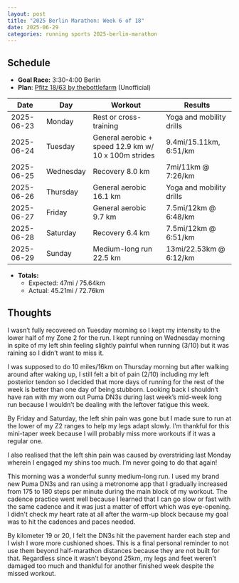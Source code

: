 ```yaml
---
layout: post
title: "2025 Berlin Marathon: Week 6 of 18"
date: 2025-06-29
categories: running sports 2025-berlin-marathon
---
```


## Schedule

- **Goal Race:** 3:30-4:00 Berlin
- **Plan**: [Pfitz 18/63 by thebottlefarm](https://www.thebottlefarm.com/wpbottle/unofficial-pfitz-18-63-full-marathon-plan-ics/) (Unofficial)

| Date       | Day       | Workout                                              | Results                  |
|------------|-----------|------------------------------------------------------|--------------------------|
| 2025-06-23 | Monday    | Rest or cross-training                               | Yoga and mobility drills |
| 2025-06-24 | Tuesday   | General aerobic + speed 12.9 km w/ 10 x 100m strides | 9.4mi/15.11km, 6:51/km   |
| 2025-06-25 | Wednesday | Recovery 8.0 km                                      | 7mi/11km @ 7:26/km       |
| 2025-06-26 | Thursday  | General aerobic 16.1 km                              | Yoga and mobility drills |
| 2025-06-27 | Friday    | General aerobic 9.7 km                               | 7.5mi/12km @ 6:48/km     |
| 2025-06-28 | Saturday  | Recovery 6.4 km                                      | 7.5mi/12km @ 6:51/km     |
| 2025-06-29 | Sunday    | Medium-long run 22.5 km                              | 13mi/22.53km @ 6:12/km   |

- **Totals:**
  - Expected: 47mi / 75.64km
  - Actual: 45.21mi / 72.76km

## Thoughts

I wasn’t fully recovered on Tuesday morning so I kept my intensity to the lower half of my Zone 2 for the run. I kept running on Wednesday morning in spite of my left shin feeling slightly painful when running (3/10) but it was raining so I didn’t want to miss it.

I was supposed to do 10 miles/16km on Thursday morning but after walking around after waking up, I still felt a bit of pain (2/10) including my left posterior tendon so I decided that more days of running for the rest of the week is better than one day of being stubborn. Looking back I shouldn’t have ran with my worn out Puma DN3s during last week’s mid-week long run because I wouldn’t be dealing with the leftover fatigue this week.

By Friday and Saturday, the left shin pain was gone but I made sure to run at the lower of my Z2 ranges to help my legs adapt slowly. I’m thankful for this mini-taper week because I will probably miss more workouts if it was a regular one. 

I also realised that the left shin pain was caused by overstriding last Monday wherein I engaged my shins too much. I’m never going to do that again!

This morning was a wonderful sunny medium-long run. I used my brand new Puma DN3s and ran using a metronome app that I gradually increased from 175 to 180 steps per minute during the main block of my workout. The cadence practice went well because I learned that I can go slow or fast with the same cadence and it was just a matter of effort which was eye-opening. I didn't check my heart rate at all after the warm-up block because my goal was to hit the cadences and paces needed.

By kilometer 19 or 20, I felt the DN3s hit the pavement harder each step and I wish I wore more cushioned shoes. This is a final personal reminder to not use them beyond half-marathon distances because they are not built for that. Regardless since it wasn’t beyond 25km, my legs and feet weren’t damaged too much and thankful for another finished week despite the missed workout.